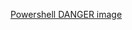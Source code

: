 [Powershell DANGER image](https://github.com/user-attachments/assets/d1d54030-2c74-484e-adc2-56cef3471846)

